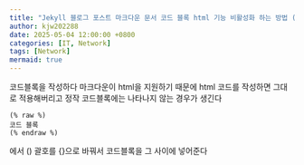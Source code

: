 ```yaml
---
title: "Jekyll 블로그 포스트 마크다운 문서 코드 블록 html 기능 비활성화 하는 방법 (Chirpy 테마)"
author: kjw202288
date: 2025-05-04 12:00:00 +0800
categories: [IT, Network]
tags: [Network]
mermaid: true
---
```


코드블록을 작성하다 마크다운이 html을 지원하기 때문에 html 코드를 작성하면 그대로 적용해버리고 정작 코드블록에는 나타나지 않는 경우가 생긴다

```
(% raw %)
코드 블록
(% endraw %)
```
에서 () 괄호를 {}으로 바꿔서 코드블록을 그 사이에 넣어준다
